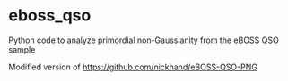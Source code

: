 # eboss_qso
Python code to analyze primordial non-Gaussianity from the eBOSS QSO sample

Modified version of https://github.com/nickhand/eBOSS-QSO-PNG